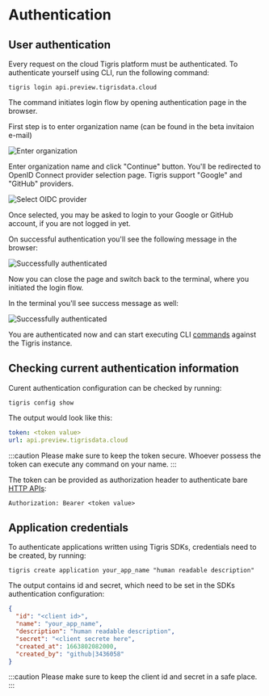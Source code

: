 # Authentication

## User authentication

Every request on the cloud Tigris platform must be authenticated.
To authenticate yourself using CLI, run the following command:

```shell
tigris login api.preview.tigrisdata.cloud
```

The command initiates login flow by opening authentication page
in the browser.

First step is to enter organization name (can be found in the beta invitaion e-mail)

![Enter organization](/img/screenshots/auth_enter_org.png "Enter organization prompt")

Enter organization name and click "Continue" button.
You'll be redirected to OpenID Connect provider selection page.
Tigris support "Google" and "GitHub" providers.

![Select OIDC provider](/img/screenshots/auth_select_oidc.png "Select OIDC provider")

Once selected, you may be asked to login to your Google or GitHub account, if you
are not logged in yet.

On successful authentication you'll see the following message in the browser:

![Successfully authenticated](/img/screenshots/auth_success_browser.png "Select authenticated")

Now you can close the page and switch back to the terminal, where you initiated
the login flow.

In the terminal you'll see success message as well:

![Successfully authenticated](/img/screenshots/auth_success_terminal.png "Select authenticated")

You are authenticated now and can start executing CLI [commands](reference) against the Tigris instance.

## Checking current authentication information

Curent authentication configuration can be checked by running:

```shell
tigris config show
```

The output would look like this:

```yaml
token: <token value>
url: api.preview.tigrisdata.cloud
```

:::caution
Please make sure to keep the token secure. Whoever possess the token
can execute any command on your name.
:::

The token can be provided as authorization header to authenticate bare [HTTP APIs](/apidocs):

```
Authorization: Bearer <token value>
```

## Application credentials

To authenticate applications written using Tigris SDKs, credentials
need to be created, by running:

```shell
tigris create application your_app_name "human readable description"
```

The output contains id and secret, which need to be set in the SDKs
authentication configuration:

```json
{
  "id": "<client id>",
  "name": "your_app_name",
  "description": "human readable description",
  "secret": "<client secrete here",
  "created_at": 1663802082000,
  "created_by": "github|3436058"
}
```

:::caution
Please make sure to keep the client id and secret in a safe place.
:::
